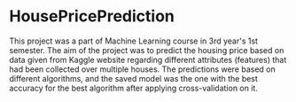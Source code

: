 # HousePricePrediction

This project was a part of Machine Learning course in 3rd year's 1st semester. The aim of the project was to predict the housing price based on data given from Kaggle website regarding different attributes (features) that had been collected over multiple houses. The predictions were based on different algorithms, and the saved model was the one with the best accuracy for the best algorithm after applying cross-validation on it.
